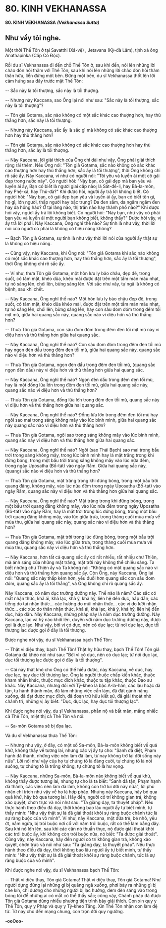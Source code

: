 # 80. KINH VEKHANASSA

**80. KINH VEKHANASSA**
***(Vekhanassa Sutta)***

## Như vầy tôi nghe.

Một thời Thế Tôn ở tại Savatthi (Xá-vệ) , Jetavana (Kỳ-đà Lâm), tịnh xá ông Anathapinka (Cấp Cô
Ðộc).

Rồi du sĩ Vekhanassa đi đến chỗ Thế Tôn ở, sau khi đến, nói lên những lời chào đón hỏi thăm với Thế
Tôn, sau khi nói lên những lời chào đón hỏi thăm thân hữu, liền đứng một bên. Ðứng một bên, du sĩ
Vekhanassa thốt lên lời cảm hứng sau đây trước mặt Thế Tôn:

-- Sắc này là tối thượng, sắc này là tối thượng.

-- Nhưng này Kaccana, sao Ông lại nói như sau: "Sắc này là tối thượng, sắc này là tối thượng"?

-- Tôn giả Gotama, sắc nào không có một sắc khác cao thượng hơn, hay thù thắng hơn, sắc này là tối
thượng.

-- Nhưng này Kaccana, sắc ấy là sắc gì mà không có sắc khác cao thượng hơn hay thù thắng hơn?

-- Tôn giả Gotama, sắc nào không có sắc khác cao thượng hơn hay thù thắng hơn, sắc ấy là tối thượng.

-- Này Kaccana, lời giải thích của Ông chỉ dài như vậy, Ông phải giải thích rộng rãi thêm. Nếu Ông nói:
"Tôn giả Gotama, sắc nào không có sắc khác cao thượng hơn hay thù thắng hơn, sắc ấy là tối thượng",
thời Ông không chỉ rõ sắc ấy. Này Kaccana, ví như có người nói: "Tôi yêu và luyến ái một cô gái đẹp
trong nước này". Có người hỏi: "Này bạn, cô gái đẹp mà bạn yêu và luyến ái ấy, Bạn có biết là người
giai cấp nào; là Sát-đế-lị, hay Bà-la-môn, hay Phệ-xá, hay Thủ-đà?" Khi được hỏi, người ấy trả lời
không biết. Có người hỏi: "Này bạn, cô gái đẹp bạn yêu và luyến ái ấy, bạn có biết tên gì, họ gì, lớn
người, thấp người hay bậc trung? Da đen sẫm, da ngăm ngăm đen hay da hồng hào? Ở tại làng nào, thị
trấn nào hay thành phố nào?" Khi được hỏi vậy, người ấy trả lời không biết. Có người hỏi: "Này bạn,
như vậy có phải bạn yêu và luyến ái một người bạn không biết, không thấy?" Ðược hỏi vậy, vị ấy trả lời
phải. Này Kaccana, Ông nghĩ thế nào? Sự tình là như vậy, thời lời nói của người có phải là không có
hiệu năng không?

-- Bạch Tôn giả Gotama, sự tình là như vậy thời lời nói của người ấy thật sự là không có hiệu năng.

-- Cũng vậy, này Kaccana, khi Ông nói: "Tôn giả Gotama khi sắc nào không có một sắc khác cao
thượng hơn, hay thù thắng hơn, sắc ấy là tối thượng", thời Ông không chỉ rõ sắc ấy.

-- Ví như, thưa Tôn giả Gotama, một hòn lưu ly bảo châu, đẹp đẽ, trong suốt, có tám mặt, khéo dũa,
khéo mài được đặt trên một tấm màn màu nhạt, tự nó sáng lên, chói lên, bừng sáng lên. Với sắc như vây,
tự ngã là không có bệnh, sau khi chết.

-- Này Kaccana, Ông nghĩ thế nào? Một hòn lưu ly bảo châu đẹp đẽ, trong suốt, có tám mặt, khéo dũa
khéo mài, được đặt trên một tấm màn màu nhạt, tự nó sáng lên, chói lên, bừng sáng lên, hay con sâu
đom đóm trong đêm tối mịt mù, giữa hai quang sắc này, quang sắc nào vi diệu hơn và thù thắng hơn?

-- Thưa Tôn giả Gotama, con sâu đom đóm trong đêm đen tối mịt mù này vi diệu hơn và thù thắng hơn
giữa hai quang sắc.

-- Này Kaccana, Ông nghĩ thế nào? Con sâu đom đóm trong đêm đen tối mù hay ngọn đèn dầu trong
đêm đen tối mù, giữa hai quang sắc này, quang sắc nào vi diệu hơn và thù thắng hơn?

-- Thưa Tôn giả Gotama, ngọn đèn dầu trong đêm đen tối mù, (quang sắc ngọn đèn dầu) này vi diệu hơn
và thù thắng hơn giữa hai quang sắc.

-- Này Kaccana, Ông nghĩ thế nào? Ngọn đèn dầu trong đêm đen tối mù, hay là một đống lửa lớn trong
đêm đen tối mù, giữa hai quang sắc này, quang sắc nào vi diệu hơn và thù thắng hơn?

-- Thưa Tôn giả Gotama, đống lửa lớn trong đêm đen tối mù, quang sắc này vi diệu hơn và thù thắng
hơn giữa hai quang sắc.

-- Này Kaccana, Ông nghĩ thế nào? Ðống lửa lớn trong đêm đen tối mù hay ngôi sao mai trong sáng
không mây vào lúc bình minh, giữa hai quang sắc này quang sắc nào vi diệu hơn và thù thắng hơn?

-- Thưa Tôn giả Gotama, ngôi sao trong sáng không mây vào lúc bình minh, quang sắc này vi diệu hơn
và thù thắng hơn giữa hai quang sắc.

-- Này Kaccana, Ông nghĩ thế nào? Ngôi (sao Thái Bạch) sao mai trong bầu trời trong sáng không mây,
trong lúc bình minh hay là mặt trăng trong khi đứng bóng, trong một bầu trời trong sáng không mây vào
lúc nửa đêm, trong ngày Uposatha (Bố-tát) vào ngày Rằm. Giữa hai quang sắc này, (quang) sắc nào vi
diệu hơn và thù thắng hơn?

-- Thưa Tôn giả Gotama, mặt trăng trong khi đứng bóng, trong một bầu trời quang đãng, không mây,
vào lúc nửa đêm trong ngày Uposatha (Bố-tát) vào ngày Rằm, quang sắc này vi diệu hơn và thù thắng
hơn giữa hai quang sắc.

-- Này Kaccana, Ông nghĩ thế nào? Mặt trăng trong khi đứng bóng, trong một bầu trời quang đãng
không mây, vào lúc nửa đêm trong ngày Uposatha (Bố-tát) vào ngày Rằm, hay là mặt trời trong lúc
đứng bóng, trong một bầu trời quang đãng không mây, vào lúc giữa trưa, trong tháng cuối mùa mưa về
mùa thu, giữa hai quang sắc này, quang sắc nào vi diệu hơn và thù thắng hơn?

-- Thưa Tôn giả Gotama, mặt trời trong lúc đứng bóng, trong một bầu trời quang đãng không mây, vào
lúc giữa trưa, trong tháng cuối mùa mưa về mùa thu, quang sắc này vi diệu hơn và thù thắng hơn.

-- Này Kaccana, hơn tất cả quang sắc ấy có rất nhiều, rất nhiều chư Thiên, mà ánh sáng của những mặt
trăng, mặt trời này không thể chiếu sáng. Ta biết những chư Thiên ấy và Ta không nói: "Không có một
quang sắc nào vi diệu hơn và thù thắng hơn quang sắc ấy. Còn Ông, này Kaccana, Ông lại nói: "Quang
sắc này thấp kém hơn, yếu đuối hơn quang sắc con sâu đom đóm, quang sắc ấy là tối thắng", và Ông
không chỉ rõ quang sắc ấy.

Này Kaccana, có năm dục trưởng dưỡng này. Thế nào là năm? Các sắc có mắt nhận thức, khả ái, khả
lạc, khả ý, khả hỷ, liên hệ đến dục, hấp dẫn; các tiếng do tai nhận thức... các hương do mũi nhận thức...
các vị do lưỡi nhận thức... các xúc do thân nhận thức, khả ái, khả lạc, khả ý, khả hỷ, liên hệ đến dục, hấp
dẫn. Này Kaccana, những pháp này là năm dục trưởng dưỡng. Này Kaccana, lạc và hỷ nào khởi lên,
duyên với năm dục trưởng dưỡng này, được gọi là dục lạc. Như vậy, bởi vì có dục, nên có dục lạc; từ
nơi dục lạc, dục tối thượng lạc được gọi ở đây là tối thượng.

Ðược nghe nói vậy, du sĩ Vekhanassa bạch Thế Tôn:

-- Thật vi diệu thay, bạch Thế Tôn! Thật hy hữu thay, bạch Thế Tôn! Tôn giả Gotama đã khéo nói như
sau: "Bởi vì có dục, nên có dục lạc; từ nơi dục lạc, dục tối thượng lạc được gọi ở đây là tối thượng".

-- Cái này thật khó cho Ông có thể hiểu được, này Kaccana, về dục, hay dục lạc, hay dục tối thượng lạc.
Ông là người thuộc chấp kiến khác, thuộc kham nhẫn khác, thuộc mục đích khác, thuộc tu tập khác,
thuộc Ðạo sư khác. Này Kaccana, nhưng đối với Tỷ-kheo là bậc A-la-hán, các lậu hoặc đã tận, tu hành
thành mãn, đã làm những việc cần làm, đã đặt gánh nặng xuống, đã đạt được mục đích, đã đoạn trừ hữu
kiết sử, đã giải thoát nhờ chánh trí, những vị ấy biết: "Dục, dục lạc, hay dục tối thượng lạc".

Khi được nghe nói vậy, du sĩ Vekhanassa, phẫn nộ và bất mãn, mắng nhiếc cả Thế Tôn, miệt thị cả Thế
Tôn và nói:

-- Sa-môn Gotama sẽ bị đọa lạc.

Và du sĩ Vekhanassa thưa Thế Tôn:

-- Nhưng như vậy, ở đây, có một số Sa-môn, Bà-la-môn không biết về quá khứ, không thấy về tương lai,
nhưng các vị ấy tự cho: "Sanh đã diệt, Phạm hạnh đã thành, những việc nên làm đã làm, từ nay không
trở lại đời sống này nữa". Lời nói như vậy của họ tự chứng tỏ là đáng cười, tự chứng tỏ là nói suông, tự
chứng tỏ là trống không, tự chứng tỏ là hư vọng.

-- Này Kaccana, những Sa-môn, Bà-la-môn nào không biết về quá khứ, không thấy được tương lai,
nhưng tự cho là ta biết: "Sanh đã tận, Phạm hạnh đã thành, các việc nên làm đã làm, không còn trở lui
đời này nữa", lời phủ nhận chỉ trích như vậy về họ là hợp pháp. Nhưng này Kaccana, hãy bỏ qua quá
khứ, hãy bỏ qua tương lai. Hãy đến, người có trí không gian trá, không xảo quyệt, chơn trực và nói như
sau: "Ta giảng dạy, ta thuyết pháp". Nếu thực hành theo điều đã dạy, thời không bao lâu người ấy tự biết
mình, tự thấy mình: "Như vậy thật sự là đã giải thoát khỏi sự ràng buộc chánh tức là sự ràng buộc của vô
minh". Ví như, này Kaccana, một đứa trẻ, bé nhỏ, yếu ớt, nằm ngửa, bị trói buộc nơi cổ với năm trói
buộc, rất có thể làm bằng dây. Sau khi nó lớn lên, sau khi các căn nó thuần thục, nó được giải thoát khỏi
các trói buộc ấy, khi không còn trói buộc nữa, nó biết: "Ta được giải thoát". Cũng vậy, này Kaccana,
hãy đến người có trí không gian trá, không xảo quyệt, chơn trực và nói như sau: "Ta giảng dạy, ta thuyết
pháp". Nếu thực hành theo điều đã dạy, thời không bao lâu người ấy tự biết mình, tự thấy mình: "Như
vậy thật sự là đã giải thoát khỏi sự ràng buộc chánh, tức là sự ràng buộc của vô minh".

Khi được nghe nói vậy, du sĩ Vekhanassa bạch Thế Tôn:

-- Thật vi diệu thay, Tôn giả Gotama! Thật vi diệu thay, Tôn giả Gotama! Như người dựng đứng lại
những gì bị quăng ngã xuống, phơi bày ra những gì bị che kín, chỉ đường cho những người bị lạc hướng,
đem đèn sáng vào trong bóng tối để những ai có mắt có thể thấy sắc; cũng vậy, Chánh pháp đã được Tôn
giả Gotama dùng nhiều phương tiện trình bày giải thích. Con xin quy y Thế Tôn, quy y Pháp và quy y
Tỷ-kheo Tăng. Xin Thế Tôn nhận con làm đệ tử. Từ nay cho đến mạng chung, con trọn đời quy ngưỡng.

**-ooOoo-**

